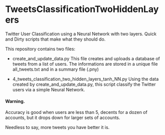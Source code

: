 # TweetsClassificationTwoHiddenLayers
Twitter User Classification using a Neural Network with two layers.
Quick and Dirty scripts that make what they should do.

This repository contains two files:
  - create_and_update_data.py 
    This file creates and uploads a database of tweets from a list of users. 
    The informations are stored in a unique file all_tweets.txt and in a summary file (.pny)
    
  - 4_tweets_classification_two_hidden_layers_tanh_NN.py
    Using the data created by create_and_update_data.py, this script classify the Twitter users via a simple Neural Network.
    
#### Warning.
Accuracy is good when users are less than 5, decents for a dozen of accounts, but it drops down for larger sets of accounts. 

Needless to say, more tweets you have better it is.
